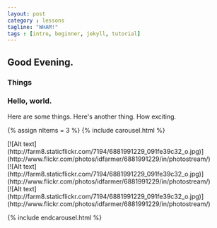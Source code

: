 ```yaml
---
layout: post
category : lessons
tagline: "WHAM!"
tags : [intro, beginner, jekyll, tutorial]
---
```


## Good Evening.

### Things

### Hello, world.

Here are some things.
Here's another thing.
How exciting.

{% assign nItems = 3 %}
{% include carousel.html %}

<div class="item">[![Alt text](http://farm8.staticflickr.com/7194/6881991229_091fe39c32_o.jpg)](http://www.flickr.com/photos/idfarmer/6881991229/in/photostream/)</div>
<div class="item">[![Alt text](http://farm8.staticflickr.com/7194/6881991229_091fe39c32_o.jpg)](http://www.flickr.com/photos/idfarmer/6881991229/in/photostream/)</div>
<div class="item">[![Alt text](http://farm8.staticflickr.com/7194/6881991229_091fe39c32_o.jpg)](http://www.flickr.com/photos/idfarmer/6881991229/in/photostream/)</div>

{% include endcarousel.html %}